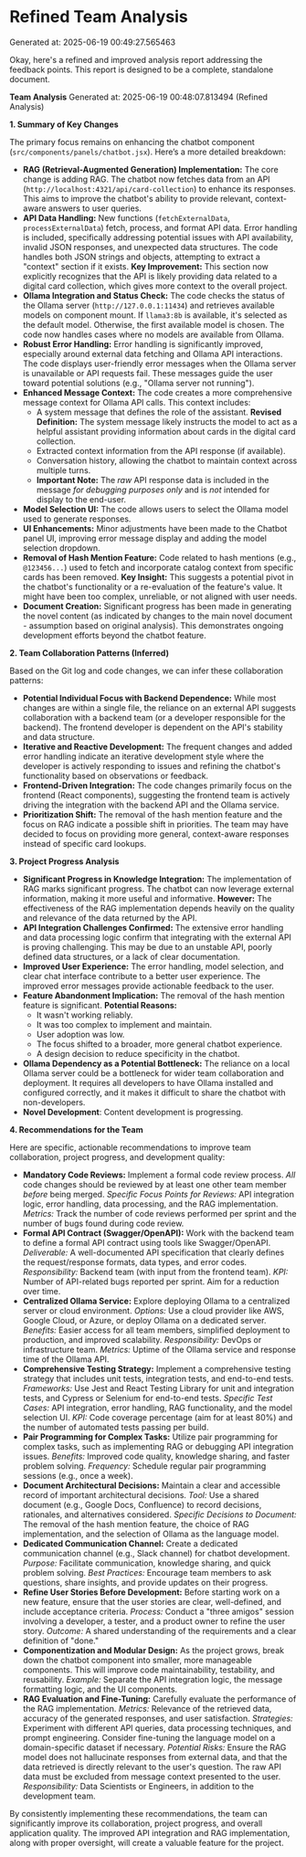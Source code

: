 # Refined Team Analysis
Generated at: 2025-06-19 00:49:27.565463

Okay, here's a refined and improved analysis report addressing the feedback points. This report is designed to be a complete, standalone document.

**Team Analysis**
Generated at: 2025-06-19 00:48:07.813494 (Refined Analysis)

**1. Summary of Key Changes**

The primary focus remains on enhancing the chatbot component (`src/components/panels/chatbot.jsx`). Here’s a more detailed breakdown:

*   **RAG (Retrieval-Augmented Generation) Implementation:** The core change is adding RAG. The chatbot now fetches data from an API (`http://localhost:4321/api/card-collection`) to enhance its responses. This aims to improve the chatbot's ability to provide relevant, context-aware answers to user queries.
*   **API Data Handling:**  New functions (`fetchExternalData`, `processExternalData`) fetch, process, and format API data. Error handling is included, specifically addressing potential issues with API availability, invalid JSON responses, and unexpected data structures. The code handles both JSON strings and objects, attempting to extract a "context" section if it exists.  **Key Improvement:** This section now explicitly recognizes that the API is likely providing data related to a digital card collection, which gives more context to the overall project.
*   **Ollama Integration and Status Check:** The code checks the status of the Ollama server (`http://127.0.0.1:11434`) and retrieves available models on component mount. If `llama3:8b` is available, it's selected as the default model. Otherwise, the first available model is chosen. The code now handles cases where no models are available from Ollama.
*   **Robust Error Handling:**  Error handling is significantly improved, especially around external data fetching and Ollama API interactions. The code displays user-friendly error messages when the Ollama server is unavailable or API requests fail. These messages guide the user toward potential solutions (e.g., "Ollama server not running").
*   **Enhanced Message Context:** The code creates a more comprehensive message context for Ollama API calls. This context includes:
    *   A system message that defines the role of the assistant.  **Revised Definition:** The system message likely instructs the model to act as a helpful assistant providing information about cards in the digital card collection.
    *   Extracted context information from the API response (if available).
    *   Conversation history, allowing the chatbot to maintain context across multiple turns.
    *   **Important Note:** The *raw* API response data is included in the message *for debugging purposes only* and is *not* intended for display to the end-user.
*   **Model Selection UI:** The code allows users to select the Ollama model used to generate responses.
*   **UI Enhancements:** Minor adjustments have been made to the Chatbot panel UI, improving error message display and adding the model selection dropdown.
*   **Removal of Hash Mention Feature:** Code related to hash mentions (e.g., `@123456...`) used to fetch and incorporate catalog context from specific cards has been removed. **Key Insight:** This suggests a potential pivot in the chatbot's functionality or a re-evaluation of the feature's value. It might have been too complex, unreliable, or not aligned with user needs.
*   **Document Creation:** Significant progress has been made in generating the novel content (as indicated by changes to the main novel document - assumption based on original analysis). This demonstrates ongoing development efforts beyond the chatbot feature.

**2. Team Collaboration Patterns (Inferred)**

Based on the Git log and code changes, we can infer these collaboration patterns:

*   **Potential Individual Focus with Backend Dependence:**  While most changes are within a single file, the reliance on an external API suggests collaboration with a backend team (or a developer responsible for the backend).  The frontend developer is dependent on the API's stability and data structure.
*   **Iterative and Reactive Development:** The frequent changes and added error handling indicate an iterative development style where the developer is actively responding to issues and refining the chatbot's functionality based on observations or feedback.
*   **Frontend-Driven Integration:** The code changes primarily focus on the frontend (React components), suggesting the frontend team is actively driving the integration with the backend API and the Ollama service.
*   **Prioritization Shift:** The removal of the hash mention feature and the focus on RAG indicate a possible shift in priorities. The team may have decided to focus on providing more general, context-aware responses instead of specific card lookups.

**3. Project Progress Analysis**

*   **Significant Progress in Knowledge Integration:** The implementation of RAG marks significant progress.  The chatbot can now leverage external information, making it more useful and informative. **However:** The effectiveness of the RAG implementation depends heavily on the quality and relevance of the data returned by the API.
*   **API Integration Challenges Confirmed:** The extensive error handling and data processing logic confirm that integrating with the external API is proving challenging.  This may be due to an unstable API, poorly defined data structures, or a lack of clear documentation.
*   **Improved User Experience:** The error handling, model selection, and clear chat interface contribute to a better user experience. The improved error messages provide actionable feedback to the user.
*   **Feature Abandonment Implication:** The removal of the hash mention feature is significant. **Potential Reasons:**
    *   It wasn't working reliably.
    *   It was too complex to implement and maintain.
    *   User adoption was low.
    *   The focus shifted to a broader, more general chatbot experience.
    *   A design decision to reduce specificity in the chatbot.
*   **Ollama Dependency as a Potential Bottleneck:** The reliance on a local Ollama server could be a bottleneck for wider team collaboration and deployment.  It requires all developers to have Ollama installed and configured correctly, and it makes it difficult to share the chatbot with non-developers.
*   **Novel Development**: Content development is progressing.

**4. Recommendations for the Team**

Here are specific, actionable recommendations to improve team collaboration, project progress, and development quality:

*   **Mandatory Code Reviews:** Implement a formal code review process. *All* code changes should be reviewed by at least one other team member *before* being merged. *Specific Focus Points for Reviews:* API integration logic, error handling, data processing, and the RAG implementation. *Metrics:* Track the number of code reviews performed per sprint and the number of bugs found during code review.
*   **Formal API Contract (Swagger/OpenAPI):** Work with the backend team to define a formal API contract using tools like Swagger/OpenAPI. *Deliverable:* A well-documented API specification that clearly defines the request/response formats, data types, and error codes. *Responsibility:* Backend team (with input from the frontend team). *KPI:* Number of API-related bugs reported per sprint. Aim for a reduction over time.
*   **Centralized Ollama Service:** Explore deploying Ollama to a centralized server or cloud environment. *Options:* Use a cloud provider like AWS, Google Cloud, or Azure, or deploy Ollama on a dedicated server. *Benefits:* Easier access for all team members, simplified deployment to production, and improved scalability. *Responsibility:* DevOps or infrastructure team. *Metrics:* Uptime of the Ollama service and response time of the Ollama API.
*   **Comprehensive Testing Strategy:** Implement a comprehensive testing strategy that includes unit tests, integration tests, and end-to-end tests. *Frameworks:* Use Jest and React Testing Library for unit and integration tests, and Cypress or Selenium for end-to-end tests. *Specific Test Cases:* API integration, error handling, RAG functionality, and the model selection UI. *KPI:* Code coverage percentage (aim for at least 80%) and the number of automated tests passing per build.
*   **Pair Programming for Complex Tasks:** Utilize pair programming for complex tasks, such as implementing RAG or debugging API integration issues. *Benefits:* Improved code quality, knowledge sharing, and faster problem solving. *Frequency:* Schedule regular pair programming sessions (e.g., once a week).
*   **Document Architectural Decisions:** Maintain a clear and accessible record of important architectural decisions. *Tool:* Use a shared document (e.g., Google Docs, Confluence) to record decisions, rationales, and alternatives considered. *Specific Decisions to Document:* The removal of the hash mention feature, the choice of RAG implementation, and the selection of Ollama as the language model.
*   **Dedicated Communication Channel:** Create a dedicated communication channel (e.g., Slack channel) for chatbot development. *Purpose:* Facilitate communication, knowledge sharing, and quick problem solving. *Best Practices:* Encourage team members to ask questions, share insights, and provide updates on their progress.
*   **Refine User Stories Before Development:** Before starting work on a new feature, ensure that the user stories are clear, well-defined, and include acceptance criteria. *Process:* Conduct a "three amigos" session involving a developer, a tester, and a product owner to refine the user story. *Outcome:* A shared understanding of the requirements and a clear definition of "done."
*   **Componentization and Modular Design:** As the project grows, break down the chatbot component into smaller, more manageable components. This will improve code maintainability, testability, and reusability. *Example:* Separate the API integration logic, the message formatting logic, and the UI components.
*   **RAG Evaluation and Fine-Tuning:** Carefully evaluate the performance of the RAG implementation. *Metrics:* Relevance of the retrieved data, accuracy of the generated responses, and user satisfaction. *Strategies:* Experiment with different API queries, data processing techniques, and prompt engineering. Consider fine-tuning the language model on a domain-specific dataset if necessary. *Potential Risks:* Ensure the RAG model does not hallucinate responses from external data, and that the data retrieved is directly relevant to the user's question. The raw API data must be excluded from message context presented to the user. *Responsibility:* Data Scientists or Engineers, in addition to the development team.

By consistently implementing these recommendations, the team can significantly improve its collaboration, project progress, and overall application quality. The improved API integration and RAG implementation, along with proper oversight, will create a valuable feature for the project.
